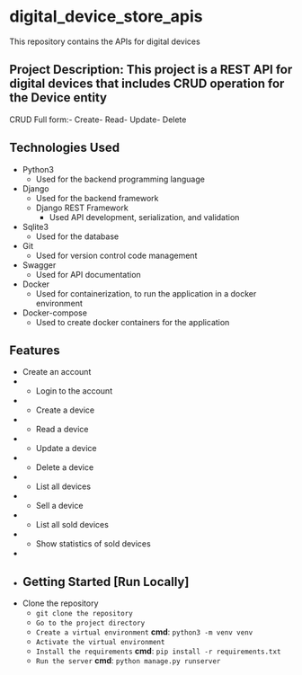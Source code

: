 # digital_device_store_apis
This repository contains the APIs for digital devices

## Project Description: This project is a REST API for digital devices that includes CRUD operation for the Device entity
CRUD Full form:- 
Create- 
Read- 
Update- 
Delete

## Technologies Used
- Python3    
    - Used for the backend programming language
- Django  
    - Used for the backend framework
  - Django REST Framework  
    - Used API development, serialization, and validation
- Sqlite3  
    - Used for the database
- Git  
    - Used for version control code management
- Swagger  
    - Used for API documentation
- Docker  
    - Used for containerization, to run the application in a docker environment  
- Docker-compose    
    - Used to create docker containers for the application

## Features
- Create an account
- - Login to the account
- - Create a device
- - Read a device
- - Update a device
- - Delete a device
- - List all devices
- - Sell a device
- - List all sold devices
- - Show statistics of sold devices
- 
- ## Getting Started [Run Locally]
- Clone the repository  
  - `git clone the repository` 
  - `Go to the project directory`  
  - `Create a virtual environment` **cmd**: `python3 -m venv venv`  
  - `Activate the virtual environment`  
  - `Install the requirements` **cmd**: `pip install -r requirements.txt`  
  - `Run the server` **cmd**: `python manage.py runserver`
